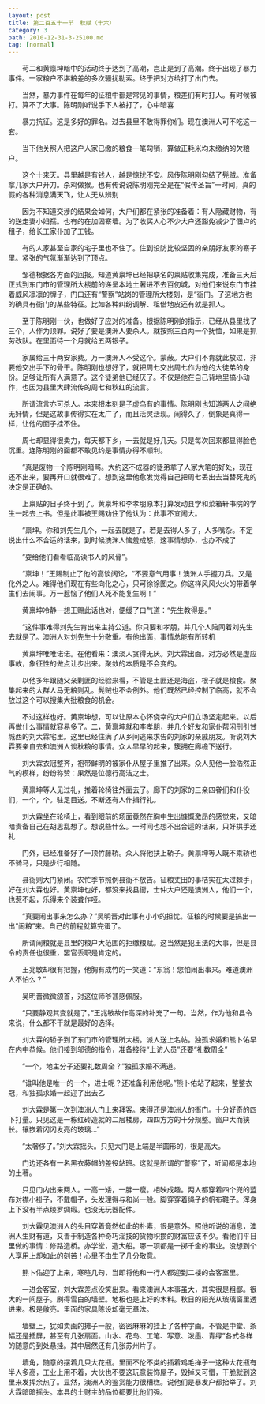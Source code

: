 ```yaml
---
layout: post
title: 第二百五十一节　秋赋（十六）
category: 3
path: 2010-12-31-3-25100.md
tag: [normal]
---
```


　　苟二和黄禀坤暗中的活动终于达到了高潮，岂止是到了高潮。终于出现了暴力事件。一家粮户不堪粮差的多次骚扰勒索。终于把对方给打了出门去。

　　当然，暴力事件在每年的征粮中都是常见的事情，粮差们有时打人。有时候被打。算不了大事。陈明刚听说手下人被打了，心中暗喜

　　暴力抗征。这是多好的罪名。过去县里不敢得罪你们。现在澳洲人可不吃这一套。

　　当下他关照人把这户人家已缴的粮食一笔勾销，算做正耗米均未缴纳的欠粮户。

　　这个十来天。县里越是有钱人，越是惊扰不安。风传陈明刚勾结了髡贼。准备拿几家大户开刀。杀鸡做猴。也有传说说陈明刚完全是在“假传圣旨”一时间，真的假的各种消息满天飞，让人无从辨别

　　因为不知道交涉的结果会如何，大户们都在紧张的准备着：有人隐藏财物，有的送走妻小妇孺。也有的在加固寨墙。为了收买人心不少大户还豁免减少了佃卢的租子，给长工家仆加了工钱。

　　有的人家甚至自家的宅子里也不住了。住到设防比较坚固的亲朋好友家的寨子里。紧张的气氛渐渐达到了顶点。

　　邹德根据各方面的回报。知道黄禀坤已经把联名的禀贴收集完成，准备三天后正式到东门市的管理所大楼前的递呈本地土著进不去百仞城，对他们来说东门市挂着威风凛凛的牌子，门口还有“警察”站岗的管理所大楼刻，是“衙门。了这地方也的确具有衙门的某些特征。比如各种纠纷调解、租借地皮还有就是抓人。

　　至于陈明刚一伙，也做好了应对的准备。根据陈明刚的指示，已经从县里找了三个，人作为顶罪。说好了要是澳洲人要杀人。就按照三百两一个抚恤，如果是抓劳改队。在里面待一个月就给五两银子。

　　家属给三十两安家费。万一澳洲人不受这个。蒙蔽。大户们不肯就此放过，非要他交出手下的骨干。陈明刚也想好了，就把周七交出周七作为他的大徒弟的身份。足够让所有人满意了。这个徒弟他已经厌了。不仅是他在自己背地里搞小动作，也因为县里大肆流传的周七和秋红的流言。

　　所谓流言亦可杀人。本来根本刻是子虚乌有的事情。陈明刚也知道两人之间绝无奸情，但是这故事传得实在太广了，而且活灵活现。闹得久了，倒象是真得一样，让他的面子挂不住。

　　周七却显得很卖力，每天都下乡，一去就是好几天。只是每次回来都显得脸色沉重。连陈明刚的面都不敢见约是事情办得不顺利。

　　“真是废物一个陈明刚暗骂。大约这不成器的徒弟拿了人家大笔的好处，现在还不出来，要再开口就很难了。想到这里他愈发觉得自己把周七丢出去当替死鬼的决定是正确的。

　　上禀贴的日子终于到了。黄禀坤和李孝朋原本打算发动县学和菜箱轩书院的学生一起去上书。但是此事被王赐劝住了他认为：此事不宜闹大。

　　“禀坤。你和刘先生几个，一起去就是了。若是去得人多了，人多嘴杂。不定说出什么不合适的话来，到时候澳渊人恼羞成怒，这事情想办，也办不成了

　　“耍给他们看看临高读书人的风骨”。

　　“禀坤！”王赐制止了他的高谈阔论，“不要意气用事！澳洲人手握刀兵。又是化外之人。难得他们现在有些向化之心，只可徐徐图之。你这样风风火火的带着学生们去闹事。万一惹恼了他们人死不能复生啊！”

　　黄禀坤冷静一想王赐此话也对，便缓了口气道：“先生教得是。”

　　“这件事难得刘先生肯出来主持公道。你只要和孝朋，并几个人陪同着刘先生去就是了。澳洲人对刘先生十分敬重。有他出面，事情总能有所转机

　　黄禀坤唯唯诺诺。在他看来：澳淡人贪得无厌。刘大霖出面。对方必然是虚应事故，象征性的做点让步出来。聚敛的本质是不会变的。

　　以他多年跟随父亲剿匪的经验来看，不管是土匪还是海盗，根子就是粮食。聚集起来的大群人马无粮则乱。髡贼也不会例外。他们既然已经控制了临高，就不会放过这个可以搜集大批粮食的机会。

　　不过这样也好。黄禀坤想，可以让原本心怀侥幸的大户们立场坚定起来。以后再做什么事情就容易多了。二，黄禀坤就和李孝朋，并几个好友和家仆帮闲刑引甘城西的刘大霖宅里。这里已经住满了从乡间逃来求告的刘家的亲戚朋友。听说刘大霖要亲自去和澳洲人谈秋粮的事情。众人早早的起来，簇拥在廊檐下送行。

　　刘大霖衣冠整齐，袍带鲜明的被家仆从屋子里推了出来。众人见他一脸浩然正气的模样，纷纷称赞：果然是位德行高洁之士。

　　黄禀坤等人见过礼，推着轮椅往外面去了。廊下的刘家的三亲四眷们和仆役们，一个，个。驻足目送。不断还有人作揖行礼。

　　刘大霖坐在轮椅上，看到眼前的场面竟然在胸中生出慷慨激昂的感觉来，又暗暗责备自己在胡思乱想了。想说些什么。一时间也想不出合适的话来，只好拱手还礼

　　门外，已经准备好了一顶竹藤轿。众人将他扶上轿子。黄禀坤等人既不乘轿也不骑马，只是步行相随。

　　县衙则大门紧闭。农忙季节照例县衙不放告。征粮丈田的事桔实在太过棘手，好在刘大霖也好。黄禀坤也好，都没来找县衙，士仲大户还是澳洲人，他们一个，也惹不起，乐得来个装聋作哑。

　　“真要闹出事来怎么办？”吴明晋对此事有小小的担忧。征粮的时候要是搞出一出“闹粮”来。自己的前程就算完蛋了。

　　所谓闹粮就是县里的粮户大范围的拒缴粮赋。这当然是犯王法的大事，但是县令的责任也很重，罢官丢职是肯定的。

　　王兆敏却很有把握，他胸有成竹的一笑道：“东翁！您怕闹出事来。难道澳洲人不怕么？”

　　吴明晋微微颌首，对这位师爷甚感佩服。

　　“只要静观其变就是了。”王兆敏故作高深的补充了一句。当然，作为他和县令来说，什么都不干就是最好的选择。

　　刘大霖的轿子到了东门市的管理所大楼。派人送上名帖。独孤求婚和熊卜佑早在内中恭候。他们接到邬德的指令，准备接待“上访人员”还要“礼数周全”

　　“一个，地主分子还要礼数周全？”独孤求婚不满道。

　　“谁叫他是唯一的一个，进士呢？还准备利用他呢。”熊卜佑站了起来，整整衣冠，和独孤求婚一起迎了出去乙

　　刘大霖是第一次到澳洲人门上来拜客。来得还是澳洲人的衙门。十分好奇的四下打量。只见这是一栋红砖造就的二层楼房，四四方方的十分规整。窗户大而狭长。镶嵌着闪闪发亮的玻璃…”

　　“太奢侈了。”刘大霖摇头。只见大门是上端是半圆形的，很是高大。

　　门边还各有一名黑衣藤帽的差役站班。这就是所谓的“警察”了，听闻都是本地的土著。

　　只见门内出来两人。一高一矮，一胖一瘦。相映成趣。两人都穿着四个兜的蓝布对襟小褂子，不戴帽子，头发理得与和尚一般。脚穿穿着绳子的帆布鞋子。浑身上下没有半点绫罗绸缎。也没无玩器配件。

　　刘大霖见澳洲人的头目穿着竟然如此的朴素，很是意外。照他听说的消息，澳洲人生财有道，又善于制造各种奇巧淫技的货物积攒的财富应该不少。看他们平日里做的事情：修路造桥。办学堂，造大船。哪一项都是一掷千金的事业。没想到个人享用上却如此的刻苦！心里不由生了几分敬意。

　　熊卜佑迎了上来，寒暄几句，当即将他和一行人都迎到二楼的会客室里。

　　一进会客室，刘大霖差点没笑出来。看来澳洲人本事虽大，其实很是粗鄙。很大的一间屋子。刷得雪白的墙壁。地板也是上好的木料。秋日的阳光从玻璃窗里透进来。极是敞亮。里面的家具陈设却毫无章法。

　　墙壁上，犹如卖画的摊子一般，密密麻麻的挂上了各种字画。不管是中堂、条幅还是插屏，甚至有几张扇面。山水、花鸟、工笔、写意、泼墨、青绿”各式各样的随意的到处悬挂。其中居然还有几张苏州片子。

　　墙角，随意的摆着几只大花瓶。里面不伦不类的插着鸡毛掸子一这种大花瓶有半人多高，工业上用不着，大伙也不要这玩意装饰屋子，毁掉又可惜，干脆就到这里来发挥余热了。显然，澳洲人的鉴赏能力很糟糕。说他们是暴发户都抬举了。刘大霖暗暗摇头。本县的土财主的品位都要比他们强。